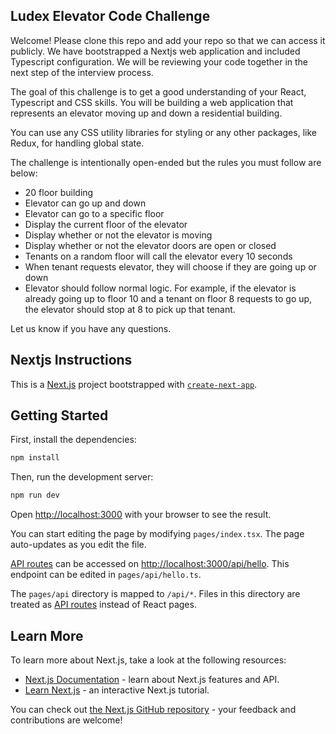 ## Ludex Elevator Code Challenge

Welcome! Please clone this repo and add your repo so that we can access it publicly. We have bootstrapped a Nextjs web application and included Typescript configuration. We will be reviewing your code together in the next step of the interview process.

The goal of this challenge is to get a good understanding of your React, Typescript and CSS skills. You will be building a web application that represents an elevator moving up and down a residential building.

You can use any CSS utility libraries for styling or any other packages, like Redux, for handling global state.

The challenge is intentionally open-ended but the rules you must follow are below:

- 20 floor building
- Elevator can go up and down
- Elevator can go to a specific floor
- Display the current floor of the elevator
- Display whether or not the elevator is moving
- Display whether or not the elevator doors are open or closed
- Tenants on a random floor will call the elevator every 10 seconds
- When tenant requests elevator, they will choose if they are going up or down
- Elevator should follow normal logic. For example, if the elevator is already going up to floor 10 and a tenant on floor 8 requests to go up, the elevator should stop at 8 to pick up that tenant.

Let us know if you have any questions. 

## Nextjs Instructions

This is a [Next.js](https://nextjs.org/) project bootstrapped with [`create-next-app`](https://github.com/vercel/next.js/tree/canary/packages/create-next-app).

## Getting Started

First, install the dependencies:
```bash
npm install
```

Then, run the development server:

```bash
npm run dev
```

Open [http://localhost:3000](http://localhost:3000) with your browser to see the result.

You can start editing the page by modifying `pages/index.tsx`. The page auto-updates as you edit the file.

[API routes](https://nextjs.org/docs/api-routes/introduction) can be accessed on [http://localhost:3000/api/hello](http://localhost:3000/api/hello). This endpoint can be edited in `pages/api/hello.ts`.

The `pages/api` directory is mapped to `/api/*`. Files in this directory are treated as [API routes](https://nextjs.org/docs/api-routes/introduction) instead of React pages.

## Learn More

To learn more about Next.js, take a look at the following resources:

- [Next.js Documentation](https://nextjs.org/docs) - learn about Next.js features and API.
- [Learn Next.js](https://nextjs.org/learn) - an interactive Next.js tutorial.

You can check out [the Next.js GitHub repository](https://github.com/vercel/next.js/) - your feedback and contributions are welcome!
